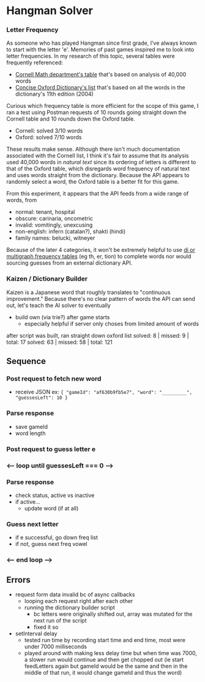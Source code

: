 # Hangman Solver

### Letter Frequency
As someone who has played Hangman since first grade, I've always known to start with the letter 'e'. Memories of past games inspired me to look into letter frequencies. In my research of this topic, several tables were frequently referenced:
- [Cornell Math department's table](https://www.math.cornell.edu/~mec/2003-2004/cryptography/subs/frequencies.html) that's based on analysis of 40,000 words
- [Concise Oxford Dictionary's list](https://en.oxforddictionaries.com/explore/which-letters-are-used-most) that's based on all the words in the dictionary's 11th edition (2004)

Curious which frequency table is more efficient for the scope of this game, I ran a test using Postman requests of 10 rounds going straight down the Cornell table and 10 rounds down the Oxford table.
- Cornell: solved 3/10 words
- Oxford: solved 7/10 words

These results make sense. Although there isn't much documentation associated with the Cornell list, I think it's fair to assume that its analysis used 40,000 words in *natural text* since its ordering of letters is different to that of the Oxford table, which disregards word frequency of natural text and uses words straight from the dictionary. Because the API appears to randomly select a word, the Oxford table is a better fit for this game.

From this experiment, it appears that the API feeds from a wide range of words, from  
- normal: tenant, hospital
- obscure: carinaria, oncometric
- invalid: vomitingly, unexcusing
- non-english: infern (catalan?), shakti (hindi)
- family names: belucki, witneyer

Because of the later 4 categories, it won't be extremely helpful to use [di or multigraph frequency tables](https://www.math.cornell.edu/~mec/2003-2004/cryptography/subs/digraphs.html) (eg th, er, tion) to complete words nor would sourcing guesses from an external dictionary API.



### Kaizen / Dictionary Builder
Kaizen is a Japanese word that roughly translates to "continuous improvement." Because there's no clear pattern of words the API can send out, let's teach the AI solver to eventually
  - build own (via trie?) after game starts
    - especially helpful if server only choses from limited amount of words

after script was built, ran straight down oxford list
solved: 8 | missed: 9 | total: 17
solved: 63 | missed: 58 | total: 121

## Sequence
### Post request to fetch new word
- receive JSON
ex:
`{
  "gameId": "af630b9fb5e7",
  "word": "_________",
  "guessesLeft": 10
}`

### Parse response
- save gameId
- word length

### Post request to guess letter e

### <-- loop until guessesLeft === 0 --> ###
### Parse response
- check status, active vs inactive
- if active...
  - update word (if at all)

### Guess next letter
- if e successful, go down freq list
- if not, guess next freq vowel

### <-- end loop --> ###

## Errors
- request form data invalid bc of async callbacks
  - looping each request right after each other
  - running the dictionary builder script
    - bc letters were originally shifted out, array was mutated for the next run of the script
    - fixed it so
- setInterval delay
  - tested run time by recording start time and end time, most were under 7000 milliseconds
  - played around with making less delay time but when time was 7000, a slower run would continue and then get chopped out (ie start feedLetters again but gameId would be the same and then in the middle of that run, it would change gameId and thus the word)
